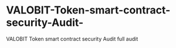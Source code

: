 # VALOBIT-Token-smart-contract-security-Audit-
VALOBIT Token smart contract security Audit  full audit
